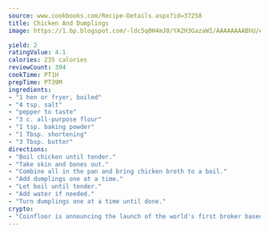 ```yaml
---
source: www.cookbooks.com/Recipe-Details.aspx?id=37258
title: Chicken And Dumplings
image: https://1.bp.blogspot.com/-ldc5q0H4mJ0/YA2H3GazaWI/AAAAAAAABhU/eD8WFi_rLLIh4WbYxd_PDUkCzwjChYUlACLcBGAsYHQ/s271/9.png

yield: 2
ratingValue: 4.1
calories: 235 calories
reviewCount: 394
cookTime: PT1H
prepTime: PT39M
ingredients:
- "1 hen or fryer, boiled"
- "4 tsp. salt"
- "pepper to taste"
- "3 c. all-purpose flour"
- "1 tsp. baking powder"
- "1 Tbsp. shortening"
- "3 Tbsp. butter"
directions:
- "Boil chicken until tender."
- "Take skin and bones out."
- "Combine all in the pan and bring chicken broth to a boil."
- "Add dumplings one at a time."
- "Let boil until tender."
- "Add water if needed."
- "Turn dumplings one at a time until done."
crypto:
- "Coinfloor is announcing the launch of the world's first broker based bitcoin marketplace."
---
```

